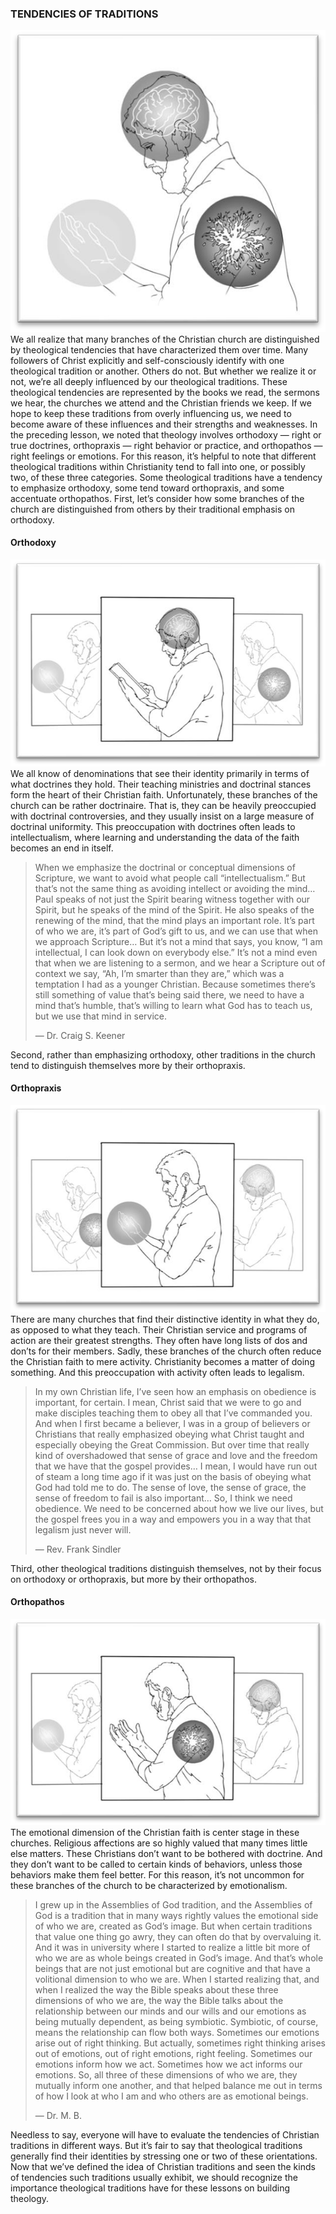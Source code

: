 ### TENDENCIES OF TRADITIONS

![1.2.8.m.pic05.png](https://github.com/thirdmill/images/raw/main/1.2.8.m.pic05.png)
We all realize that many branches of the Christian church are distinguished by theological tendencies that have characterized them over time. Many followers of Christ explicitly and self-consciously identify with one theological tradition or another. Others do not. But whether we realize it or not, we’re all deeply influenced by our theological traditions. These theological tendencies are represented by the books we read, the sermons we hear, the churches we attend and the Christian friends we keep. If we hope to keep these traditions from overly influencing us, we need to become aware of these influences and their strengths and weaknesses. 
In the preceding lesson, we noted that theology involves orthodoxy — right or true doctrines, orthopraxis — right behavior or practice, and orthopathos — right feelings or emotions. For this reason, it’s helpful to note that different theological traditions within Christianity tend to fall into one, or possibly two, of these three categories. 
Some theological traditions have a tendency to emphasize orthodoxy, some tend toward orthopraxis, and some accentuate orthopathos. First, let’s consider how some branches of the church are distinguished from others by their traditional emphasis on orthodoxy. 


#### Orthodoxy
![1.2.8.m.pic06.png](https://github.com/thirdmill/images/raw/main/1.2.8.m.pic06.png)
We all know of denominations that see their identity primarily in terms of what doctrines they hold. Their teaching ministries and doctrinal stances form the heart of their Christian faith. Unfortunately, these branches of the church can be rather doctrinaire. That is, they can be heavily preoccupied with doctrinal controversies, and they usually insist on a large measure of doctrinal uniformity. This preoccupation with doctrines often leads to intellectualism, where learning and understanding the data of the faith becomes an end in itself.

> When we emphasize the doctrinal or conceptual dimensions of Scripture, we want to avoid what people call “intellectualism.” But that’s not the same thing as avoiding intellect or avoiding the mind… Paul speaks of not just the Spirit bearing witness together with our Spirit, but he speaks of the mind of the Spirit. He also speaks of the renewing of the mind, that the mind plays an important role. It’s part of who we are, it’s part of God’s gift to us, and we can use that when we approach Scripture… But it’s not a mind that says, you know, “I am intellectual, I can look down on everybody else.” It’s not a mind even that when we are listening to a sermon, and we hear a Scripture out of context we say, “Ah, I’m smarter than they are,” which was a temptation I had as a younger Christian. Because sometimes there’s still something of value that’s being said there, we need to have a mind that’s humble, that’s willing to learn what God has to teach us, but we use that mind in service.
> 
> — Dr. Craig S. Keener

Second, rather than emphasizing orthodoxy, other traditions in the church tend to distinguish themselves more by their orthopraxis. 


#### Orthopraxis
![1.2.8.m.pic07.png](https://github.com/thirdmill/images/raw/main/1.2.8.m.pic07.png)
There are many churches that find their distinctive identity in what they do, as opposed to what they teach. Their Christian service and programs of action are their greatest strengths. They often have long lists of dos and don’ts for their members. Sadly, these branches of the church often reduce the Christian faith to mere activity. Christianity becomes a matter of doing something. And this preoccupation with activity often leads to legalism.

> In my own Christian life, I’ve seen how an emphasis on obedience is important, for certain. I mean, Christ said that we were to go and make disciples teaching them to obey all that I’ve commanded you. And when I first became a believer, I was in a group of believers or Christians that really emphasized obeying what Christ taught and especially obeying the Great Commission. But over time that really kind of overshadowed that sense of grace and love and the freedom that we have that the gospel provides… I mean, I would have run out of steam a long time ago if it was just on the basis of obeying what God had told me to do. The sense of love, the sense of grace, the sense of freedom to fail is also important… So, I think we need obedience. We need to be concerned about how we live our lives, but the gospel frees you in a way and empowers you in a way that that legalism just never will. 
> 
> — Rev. Frank Sindler

Third, other theological traditions distinguish themselves, not by their focus on orthodoxy or orthopraxis, but more by their orthopathos. 


#### Orthopathos
![1.2.8.m.pic08.png](https://github.com/thirdmill/images/raw/main/1.2.8.m.pic08.png)
The emotional dimension of the Christian faith is center stage in these churches. Religious affections are so highly valued that many times little else matters. These Christians don’t want to be bothered with doctrine. And they don’t want to be called to certain kinds of behaviors, unless those behaviors make them feel better. For this reason, it’s not uncommon for these branches of the church to be characterized by emotionalism.

> I grew up in the Assemblies of God tradition, and the Assemblies of God is a tradition that in many ways rightly values the emotional side of who we are, created as God’s image. But when certain traditions that value one thing go awry, they can often do that by overvaluing it. And it was in university where I started to realize a little bit more of who we are as whole beings created in God’s image. And that’s whole beings that are not just emotional but are cognitive and that have a volitional dimension to who we are. When I started realizing that, and when I realized the way the Bible speaks about these three dimensions of who we are, the way the Bible talks about the relationship between our minds and our wills and our emotions as being mutually dependent, as being symbiotic. Symbiotic, of course, means the relationship can flow both ways. Sometimes our emotions arise out of right thinking. But actually, sometimes right thinking arises out of emotions, out of right emotions, right feeling. Sometimes our emotions inform how we act. Sometimes how we act informs our emotions. So, all three of these dimensions of who we are, they mutually inform one another, and that helped balance me out in terms of how I look at who I am and who others are as emotional beings. 
> 
> — Dr. M. B.

Needless to say, everyone will have to evaluate the tendencies of Christian traditions in different ways. But it’s fair to say that theological traditions generally find their identities by stressing one or two of these orientations.
Now that we’ve defined the idea of Christian traditions and seen the kinds of tendencies such traditions usually exhibit, we should recognize the importance theological traditions have for these lessons on building theology. 

